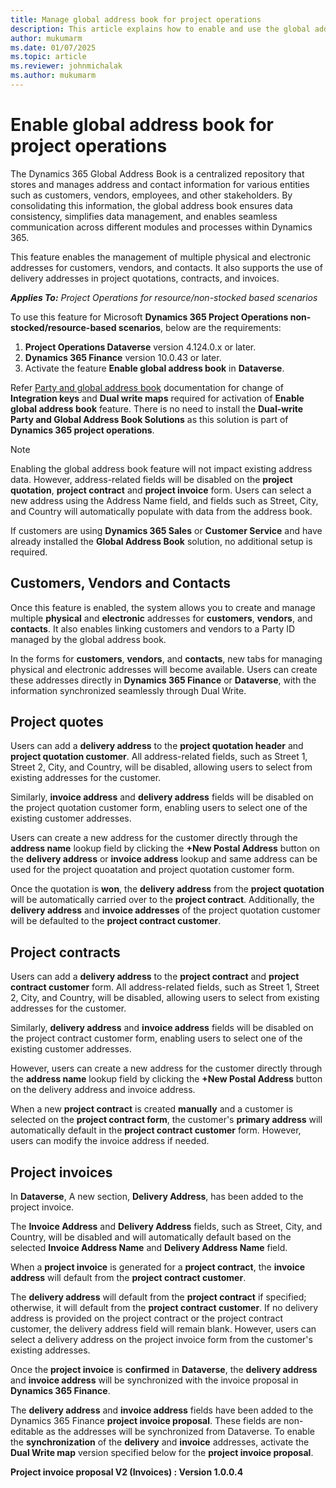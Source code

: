```yaml
---
title: Manage global address book for project operations
description: This article explains how to enable and use the global address book in project operations for resource-based or non-stocked scenarios. 
author: mukumarm
ms.date: 01/07/2025
ms.topic: article
ms.reviewer: johnmichalak
ms.author: mukumarm
---
```

# Enable global address book for project operations
The Dynamics 365 Global Address Book is a centralized repository that stores and manages address and contact information for various entities such as customers, vendors, employees, and other stakeholders. By consolidating this information, the global address book ensures data consistency, simplifies data management, and enables seamless communication across different modules and processes within Dynamics 365.

This feature enables the management of multiple physical and electronic addresses for customers, vendors, and contacts. It also supports the use of delivery addresses in project quotations, contracts, and invoices.

_**Applies To:** Project Operations for resource/non-stocked based scenarios_

To use this feature for Microsoft **Dynamics 365 Project Operations non-stocked/resource-based scenarios**, below are the requirements:
1. **Project Operations Dataverse** version 4.124.0.x or later.
2. **Dynamics 365 Finance** version 10.0.43 or later.
3. Activate the feature **Enable global address book** in **Dataverse**.
  
Refer [Party and global address book](../../../articles/fin-ops-core/dev-itpro/data-entities/dual-write/party-gab.md) documentation for change of **Integration keys** and **Dual write maps** required for activation of **Enable global address book** feature. There is no need to install the **Dual-write Party and Global Address Book Solutions** as this solution is part of **Dynamics 365 project operations**.

> [!NOTE]
> Enabling the global address book feature will not impact existing address data. However, address-related fields will be disabled on the **project quotation**, **project contract** and **project invoice** form. Users can select a new address using the Address Name field, and fields such as Street, City, and Country will automatically populate with data from the address book.
> 
> If customers are using **Dynamics 365 Sales** or **Customer Service** and have already installed the **Global Address Book** solution, no additional setup is required.

## Customers, Vendors and Contacts

Once this feature is enabled, the system allows you to create and manage multiple **physical** and **electronic** addresses for **customers**, **vendors**, and **contacts**. It also enables linking customers and vendors to a Party ID managed by the global address book. 

In the forms for **customers**, **vendors**, and **contacts**, new tabs for managing physical and electronic addresses will become available. Users can create these addresses directly in **Dynamics 365 Finance** or **Dataverse**, with the information synchronized seamlessly through Dual Write.

## Project quotes
Users can add a **delivery address** to the **project quotation header** and **project quotation customer**. All address-related fields, such as Street 1, Street 2, City, and Country, will be disabled, allowing users to select from existing addresses for the customer. 

Similarly, **invoice address** and **delivery address** fields will be disabled on the project quotation customer form, enabling users to select one of the existing customer addresses.

Users can create a new address for the customer directly through the **address name** lookup field by clicking the **+New Postal Address** button on the **delivery address** or **invoice address** lookup and same address can be used for the project quoatation and project quotation customer form.

Once the quotation is **won**, the **delivery address** from the **project quotation** will be automatically carried over to the **project contract**. 
Additionally, the **delivery address** and **invoice addresses** of the project quotation customer will be defaulted to the **project contract customer**. 
## Project contracts
Users can add a **delivery address** to the **project contract** and **project contract customer** form. 
All address-related fields, such as Street 1, Street 2, City, and Country, will be disabled, allowing users to select from existing addresses for the customer. 

Similarly, **delivery address** and **invoice address** fields will be disabled on the project contract customer form, enabling users to select one of the existing customer addresses.

However, users can create a new address for the customer directly through the **address name** lookup field by clicking the **+New Postal Address** button on the delivery address and invoice address. 

When a new **project contract** is created **manually** and a customer is selected on the **project contract form**, the customer's **primary address** will automatically default in the **project contract customer** form. However, users can modify the invoice address if needed. 

## Project invoices
In **Dataverse**, A new section, **Delivery Address**, has been added to the project invoice. 

The **Invoice Address** and **Delivery Address** fields, such as Street, City, and Country, will be disabled and will automatically default based on the selected **Invoice Address Name** and **Delivery Address Name** field.

When a **project invoice** is generated for a **project contract**, the **invoice address** will default from the **project contract customer**. 

The **delivery address** will default from the **project contract** if specified; otherwise, it will default from the **project contract customer**. If no delivery address is provided on the project contract or the project contract customer, the delivery address field will remain blank. However, users can select a delivery address on the project invoice form from the customer's existing addresses.

Once the **project invoice** is **confirmed** in **Dataverse**, the **delivery address** and **invoice address** will be synchronized with the invoice proposal in **Dynamics 365 Finance**.

The **delivery address** and **invoice address** fields have been added to the Dynamics 365 Finance **project invoice proposal**. These fields are non-editable as the addresses will be synchronized from Dataverse. To enable the **synchronization** of the **delivery** and **invoice** addresses, activate the **Dual Write map** version specified below for the **project invoice proposal**.

**Project invoice proposal V2 (Invoices) : Version 1.0.0.4**
